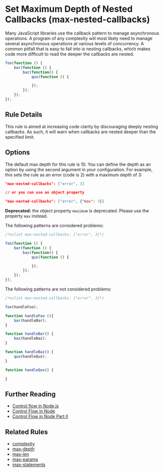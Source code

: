 # Set Maximum Depth of Nested Callbacks (max-nested-callbacks)

Many JavaScript libraries use the callback pattern to manage asynchronous operations. A program of any complexity will most likely need to manage several asynchronous operations at various levels of concurrency. A common pitfall that is easy to fall into is nesting callbacks, which makes code more difficult to read the deeper the callbacks are nested.

```js
foo(function () {
    bar(function () {
        baz(function() {
            qux(function () {

            });
        });
    });
});
```

## Rule Details

This rule is aimed at increasing code clarity by discouraging deeply nesting callbacks. As such, it will warn when callbacks are nested deeper than the specified limit.

## Options

The default max depth for this rule is 10. You can define the depth as an option by using the second argument in your configuration. For example, this sets the rule as an error (code is 2) with a maximum depth of 3:

```json
"max-nested-callbacks": ["error", 3]

// or you can use an object property

"max-nested-callbacks": ["error", {"max": 3}]
```

**Deprecated:** the object property `maximum` is deprecated. Please use the property `max` instead.

The following patterns are considered problems:

```js
/*eslint max-nested-callbacks: ["error", 3]*/

foo(function () {
    bar(function () {
        baz(function() {
            qux(function () {

            });
        });
    });
});
```

The following patterns are not considered problems:

```js
/*eslint max-nested-callbacks: ["error", 3]*/

foo(handleFoo);

function handleFoo (){
    bar(handleBar);
}

function handleBar() {
    baz(handleBaz);
}

function handleBaz() {
    qux(handleQux);
}

function handleQux() {

}
```

## Further Reading

* [Control flow in Node.js](http://book.mixu.net/node/ch7.html)
* [Control Flow in Node](http://howtonode.org/control-flow)
* [Control Flow in Node Part II](http://howtonode.org/control-flow-part-ii)

## Related Rules

* [complexity](complexity.md)
* [max-depth](max-depth.md)
* [max-len](max-len.md)
* [max-params](max-params.md)
* [max-statements](max-statements.md)
